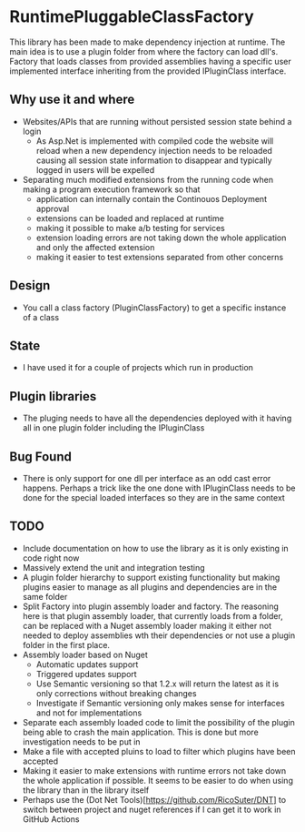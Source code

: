 # RuntimePluggableClassFactory
This library has been made to make dependency injection at runtime. The main idea is to use a plugin folder from where the factory can load dll's. Factory that loads classes from provided assemblies having a specific user implemented interface inheriting from the provided IPluginClass interface.

## Why use it and where
* Websites/APIs that are running without persisted session state behind a login
  * As Asp.Net is implemented with compiled code the website will reload when a new dependency injection needs to be reloaded causing all session state information to disappear and typically logged in users will be expelled
* Separating much modified extensions from the running code when making a program execution framework so that 
  * application can internally contain the Continouos Deployment approval
  * extensions can be loaded and replaced at runtime
  * making it possible to make a/b testing for services
  * extension loading errors are not taking down the whole application and only the affected extension
  * making it easier to test extensions separated from other concerns

## Design
* You call a class factory (PluginClassFactory) to get a specific instance of a class

## State
* I have used it for a couple of projects which run in production

## Plugin libraries
* The pluging needs to have all the dependencies deployed with it having all in one plugin folder including the IPluginClass

## Bug Found
* There is only support for one dll per interface as an odd cast error happens. Perhaps a trick like the one done with IPluginClass needs to be done for the special loaded interfaces so they are in the same context

## TODO
* Include documentation on how to use the library as it is only existing in code right now
* Massively extend the unit and integration testing
* A plugin folder hierarchy to support existing functionality but making plugins easier to manage as all plugins and dependencies are in the same folder
* Split Factory into plugin assembly loader and factory. The reasoning here is that plugin assembly loader, that currently loads from a folder, can be replaced with a Nuget assembly loader making it either not needed to deploy assemblies wth their dependencies or not use a plugin folder in the first place.
* Assembly loader based on Nuget
  * Automatic updates support 
  * Triggered updates support
  * Use Semantic versioning so that 1.2.x will return the latest as it is only corrections without breaking changes
  * Investigate if Semantic versioning only makes sense for interfaces and not for implementations
* Separate each assembly loaded code to limit the possibility of the plugin being able to crash the main application. This is done but more investigation needs to be put in
* Make a file with accepted pluins to load to filter which plugins have been accepted
* Making it easier to make extensions with runtime errors not take down the whole application if possible. It seems to be easier to do when using the library than in the library itself
* Perhaps use the (Dot Net Tools)[https://github.com/RicoSuter/DNT] to switch between project and nuget references if I can get it to work in GitHub Actions
